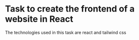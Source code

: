 # Task to create the frontend of a website in React

The technologies used in this task are react and tailwind css
